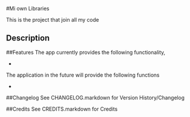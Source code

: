 #Mi own Libraries

This is the project that join all my code

## Description



##Features
The app currently provides the following functionality,

  * 
  
The application in the future will provide the following functions

   * 



##Changelog
See CHANGELOG.markdown for Version History/Changelog

##Credits
See CREDITS.markdown for Credits
